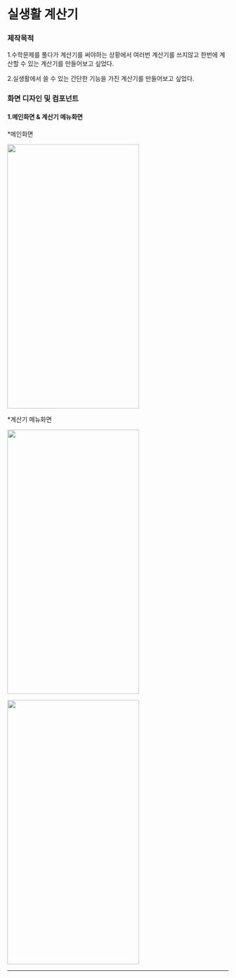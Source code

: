 실생활 계산기
=============
### 제작목적
1.수학문제를 풀다가 계산기를 써야하는 상황에서 여러번 계산기를 쓰지않고 한번에 계산할 수 있는 계산기를 만들어보고 싶었다.

2.실생활에서 쓸 수 있는 간단한 기능을 가진 계산기를 만들어보고 싶었다.


### 화면 디자인 및 컴포넌트

#### 1.메인화면 & 계산기 메뉴화면

*메인화면

<img src = "https://user-images.githubusercontent.com/45443021/210578830-9334971d-db86-4f66-993d-435b21844a6a.jpg" width = "300px" height = "600px"></img></br>

*계산기 메뉴화면

<img src = "https://user-images.githubusercontent.com/45443021/210580211-74a6033c-db5a-4b46-ac01-e19462cefaec.jpg" width = "300px" height = "600px">

<img src = "https://user-images.githubusercontent.com/45443021/210580219-85248d71-025d-463f-80c1-5786af4f207f.jpg" width = "300px" height = "600px"></img>



-------------

